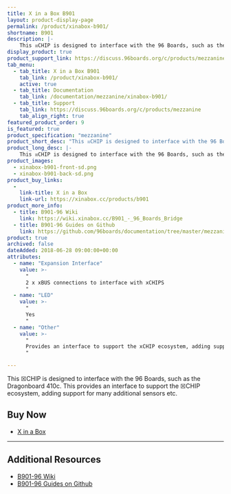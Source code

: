 ```yaml
---
title: X in a Box B901
layout: product-display-page
permalink: /product/xinabox-b901/
shortname: B901
description: |-
    This ☒CHIP is designed to interface with the 96 Boards, such as the Dragonboard 410c. This provides an interface to support the ☒CHIP ecosystem, adding support for many additional sensors etc.
display_product: true
product_support_link: https://discuss.96boards.org/c/products/mezzanine
tab_menu:
  - tab_title: X in a Box B901
    tab_link: /product/xinabox-b901/
    active: true
  - tab_title: Documentation
    tab_link: /documentation/mezzanine/xinabox-b901/
  - tab_title: Support
    tab_link: https://discuss.96boards.org/c/products/mezzanine
    tab_align_right: true
featured_product_order: 9
is_featured: true
product_specification: "mezzanine"
product_short_desc: "This ☒CHIP is designed to interface with the 96 Boards, such as the Dragonboard 410c. This provides an interface to support the ☒CHIP ecosystem, adding support for many additional sensors etc."
product_long_desc: |-
    This ☒CHIP is designed to interface with the 96 Boards, such as the Dragonboard 410c. This provides an interface to support the ☒CHIP ecosystem, adding support for many additional sensors etc.
product_images:
  - xinabox-b901-front-sd.png
  - xinabox-b901-back-sd.png
product_buy_links:
  -
    link-title: X in a Box
    link-url: https://xinabox.cc/products/b901
product_more_info:
  - title: B901-96 Wiki
    link: https://wiki.xinabox.cc/B901_-_96_Boards_Bridge
  - title: B901-96 Guides on Github
    link: https://github.com/96boards/documentation/tree/master/mezzanine/xinabox-b901
product: true
archived: false
dateAdded: 2018-06-28 09:00:00+00:00
attributes:
  - name: "Expansion Interface"
    value: >-
      "
      2 x xBUS connections to interface with xCHIPS
      "
  - name: "LED"
    value: >-
      "
      Yes
      "
  - name: "Other"
    value: >-
      "
      Provides an interface to support the xCHIP ecosystem, adding support for many additional sensors etc.
      "

---
```


This ☒CHIP is designed to interface with the 96 Boards, such as the Dragonboard 410c. This provides an interface to support the ☒CHIP ecosystem, adding support for many additional sensors etc.

## Buy Now

- [X in a Box](https://xinabox.cc/products/b901)

***

## Additional Resources

- [B901-96 Wiki](https://wiki.xinabox.cc/B901_-_96_Boards_Bridge)
- [B901-96 Guides on Github](https://github.com/96boards/documentation/tree/master/mezzanine/xinabox-b901)
